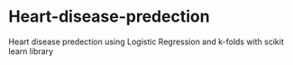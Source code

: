 # Heart-disease-predection
Heart disease predection using Logistic Regression and k-folds with scikit learn library 







